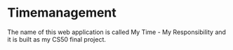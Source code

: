 # Timemanagement
The name of this web application is called My Time - My Responsibility and it is built as my CS50 final project. 
